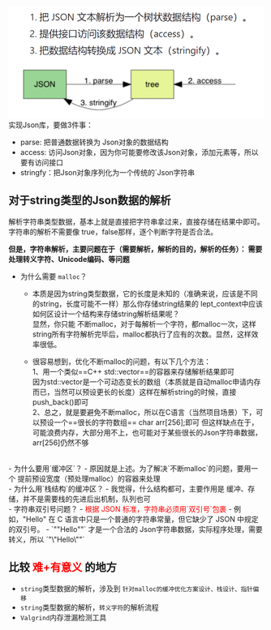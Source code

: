 
![alt text](image-1.png)
实现Json库，要做3件事：
- parse: 把普通数据转换为 Json对象的数据结构
- access: 访问Json对象，因为你可能要修改该Json对象，添加元素等，所以要有访问接口
- stringfy：把Json对象序列化为一个传统的`Json字符串


## 对于string类型的Json数据的解析

解析字符串类型数据，基本上就是直接把字符串拿过来，直接存储在结果中即可。
字符串的解析不需要像 true，false那样，逐个判断字符是否合法。

<b>但是，字符串解析，主要问题在于（需要解析，解析的目的，解析的任务）：
    需要处理转义字符、Unicode编码、等问题</b>

- 为什么需要 `malloc`？
    - 本质是因为string类型数据，它的长度是未知的（准确来说，应该是不同的string，长度可能不一样）那么你存储string结果的 lept_context中应该如何区设计一个结构来存储string解析结果呢？
    <br>显然，你只能 不断malloc，对于每解析一个字符，都malloc一次，这样string所有字符解析完毕后，malloc都执行了应有的次数。显然，这样效率很低。<br>

    - 很容易想到，优化不断malloc的问题，有以下几个方法：<br>
    1、用一个类似==C++ std::vector==的容器来存储解析结果即可<br>
    因为std::vector是一个可动态变长的数组（本质就是自动malloc申请内存而已，当然可以预设更长的长度）这样在解析string的时候，直接push_back()即可<br>
    2、总之，就是要避免不断malloc，所以在C语言（当然项目场景）下，可以预设一个==很长的字符数组== char arr[256];即可
    但这样缺点在于，可能浪费内存，大部分用不上，也可能对于某些很长的Json字符串数据，arr[256]仍然不够
<br>
- 为什么要用`缓冲区`？
    - 原因就是上述。为了解决`不断malloc`的问题，要用一个 提前预设宽度（预处理malloc）的容器来处理
<br>
- 为什么用`栈结构`的缓冲区？
    - 我觉得，什么结构都可，主要作用是 缓冲、存储，并不是需要栈的先进后出机制，队列也可
<br>
- 字符串双引号问题？
    - <font color="red">根据 JSON 标准，字符串必须用`双引号`包裹</font>
    - 例如，"Hello" 在 C 语言中只是一个普通的字符串常量，但它缺少了 JSON 中规定的双引号。
    - `""Hello""` 才是一个合法的 Json字符串数据，实际程序处理，需要转义，所以 `"\"Hello\""`

## 比较 <font color="red">难+有意义</font> 的地方

- `string`类型数据的解析，涉及到 `针对malloc的缓冲优化方案设计、栈设计、指针偏移`
- `string`类型数据的解析，`转义字符`的解析流程
- `Valgrind`内存泄漏检测工具